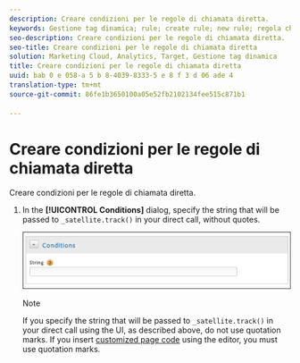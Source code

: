 ```yaml
---
description: Creare condizioni per le regole di chiamata diretta.
keywords: Gestione tag dinamica; rule; create rule; new rule; regola chiamata diretta
seo-description: Creare condizioni per le regole di chiamata diretta.
seo-title: Creare condizioni per le regole di chiamata diretta
solution: Marketing Cloud, Analytics, Target, Gestione tag dinamica
title: Creare condizioni per le regole di chiamata diretta
uuid: bab 0 e 058-a 5 b 8-4039-8333-5 e 8 f 3 d 06 ade 4
translation-type: tm+mt
source-git-commit: 86fe1b3650100a05e52fb2102134fee515c871b1

---
```



# Creare condizioni per le regole di chiamata diretta

Creare condizioni per le regole di chiamata diretta.

1. In the **[!UICONTROL Conditions]** dialog, specify the string that will be passed to `_satellite.track()` in your direct call, without quotes.

   ![](assets/conditions-direct-call.png)

   >[!NOTE]
   >
   >If you specify the string that will be passed to `_satellite.track()` in your direct call using the UI, as described above, do not use quotation marks. If you insert [customized page code](../../../implement/c-implement-with-dtm/c-aa-tool/customize-page-code.md#concept_7D6390823DFE4D29AF9505CCE1A79C3B) using the editor, you must use quotation marks.

